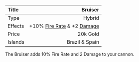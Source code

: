 |Title        | Bruiser      
|:-|-:
|Type         | Hybrid          
|Effects      | +10% [Fire Rate](/upgrades/firerate.md) & +2 [Damage](/upgrades/damage.md)
|Price        | 20k Gold
|Islands      | Brazil & Spain  

The Bruiser adds 10% Fire Rate and 2 Damage to your cannon. 